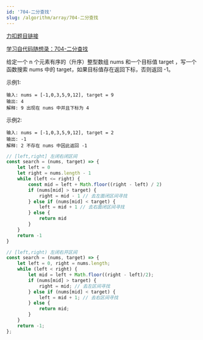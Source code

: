 ```yaml
---
id: '704-二分查找'
slug: /algorithm/array/704-二分查找
---
```


[力扣题目链接](https://leetcode-cn.com/problems/binary-search/)

[学习自代码随想录：704-二分查找](https://programmercarl.com/0704.%E4%BA%8C%E5%88%86%E6%9F%A5%E6%89%BE.html#_704-%E4%BA%8C%E5%88%86%E6%9F%A5%E6%89%BE)


给定一个 n 个元素有序的（升序）整型数组 nums 和一个目标值 target  ，写一个函数搜索 nums 中的 target，如果目标值存在返回下标，否则返回 -1。

示例1:
```text
输入: nums = [-1,0,3,5,9,12], target = 9     
输出: 4       
解释: 9 出现在 nums 中并且下标为 4   
```

示例2:
```text
输入: nums = [-1,0,3,5,9,12], target = 2     
输出: -1        
解释: 2 不存在 nums 中因此返回 -1   
```

```js
// [left,right] 左闭右闭区间
const search = (nums, target) => {
    let left = 0
    let right = nums.length - 1
    while (left <= right) {
        const mid = left + Math.floor((right - left) / 2)
        if (nums[mid] > target) {
            right = mid - 1 // 去左面闭区间寻找
        } else if (nums[mid] < target) {
            left = mid + 1 // 去右面闭区间寻找
        } else {
            return mid
        }
    }
    return -1
}
```

```js
// [left,right) 左闭右开区间
const search = (nums, target) => {
    let left = 0, right = nums.length;
    while (left < right) {
        let mid = left + Math.floor((right - left)/2);
        if (nums[mid] > target) {
            right = mid; // 去左区间寻找
        } else if (nums[mid] < target) {
            left = mid + 1; // 去右区间寻找
        } else {
            return mid;
        }
    }
    return -1;
};
```